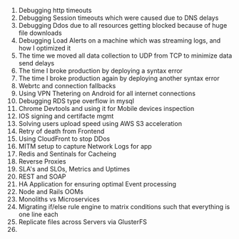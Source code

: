 1. Debugging http timeouts
2. Debugging Session timeouts which were caused due to DNS delays
3. Debugging Ddos due to all resources getting blocked because of huge file downloads
4. Debugging Load Alerts on a machine which was streaming logs, and how I optimized it
5. The time we moved all data collection to UDP from TCP to minimize data send delays
6. The time I broke production by deploying a syntax error
7. The time I broke production again by deploying another syntax error
8. Webrtc and connection fallbacks
9. Using VPN Thetering on Android for all internet connections
10. Debugging RDS type overflow in mysql
11. Chrome Devtools and using it for Mobile devices inspection
12. IOS signing and certifacte mgmt
13. Solving users upload speed using AWS S3 acceleration
14. Retry of death from Frontend
15. Using CloudFront to stop DDos
16. MITM setup to capture Network Logs for app
17. Redis and Sentinals for Cacheing
18. Reverse Proxies
19. SLA's and SLOs, Metrics and Uptimes
20. REST and SOAP
21. HA Application for ensuring optimal Event processing
21. Node and Rails OOMs
22. Monoliths vs Microservices
23. Migrating if/else rule engine to matrix conditions such that everything is one line each
24. Replicate files across Servers via GlusterFS
25. 
